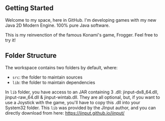 ## Getting Started

Welcome to my space, here in GitHub.
I'm developing games with my new Java 2D Modern Engine.
100% pure Java software.

This is my reinvenction of the famous Konami's game, Frogger.
Feel free to try it!

## Folder Structure

The workspace contains two folders by default, where:

- `src`: the folder to maintain sources
- `lib`: the folder to maintain dependencies

In `lib` folder, you have access to an JAR containing 3 .dll: jinput-dx8_64.dll, jinput-raw_64.dll & jinput-wintab.dll.
They are all optional, but, if you want to use a Joystick with the game, you'll have to copy this .dll into your System32 folder.
This `lib` was provided by the JInput author, and you can directly download from here: https://jinput.github.io/jinput/

